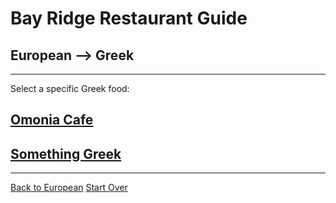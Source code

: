 # Bay Ridge Restaurant Guide
## European --> Greek
---
Select a specific Greek food:
## [Omonia Cafe](https://omoniacafe.com/)
## [Something Greek](https://www.somethingreekonline.com/)
---
[Back to European](european.md)
[Start Over](../home.md)
